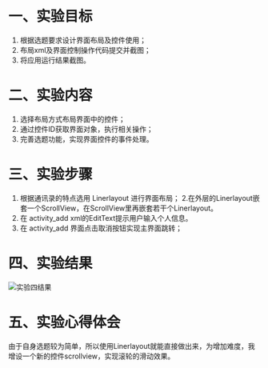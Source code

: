 # 一、实验目标

1. 根据选题要求设计界面布局及控件使用；
2. 布局xml及界面控制操作代码提交并截图；
3. 将应用运行结果截图。

# 二、实验内容

1. 选择布局方式布局界面中的控件；
2. 通过控件ID获取界面对象，执行相关操作；
3. 完善选题功能，实现界面控件的事件处理。

# 三、实验步骤

1. 根据通讯录的特点选用 Linerlayout 进行界面布局；
2.在外层的Linerlayout嵌套一个ScrollView，在ScrollView里再嵌套若干个Linerlayout。
2. 在 activity_add xml的EditText提示用户输入个人信息。
3. 在 activity_add 界面点击取消按钮实现主界面跳转；
# 四、实验结果

![实验四结果](https://github.com/15218047860/android-labs-2020/blob/master/students/net1814080903121/lab4.png)

# 五、实验心得体会

由于自身选题较为简单，所以使用Linerlayout就能直接做出来，为增加难度，我增设一个新的控件scrollview，实现滚轮的滑动效果。

